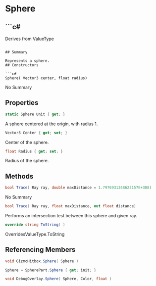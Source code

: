 # Sphere

## ```c#
Derives from ValueType
```

## Summary

Represents a sphere.
## Constructors

```c#
Sphere( Vector3 center, float radius) 
```
No Summary
## Properties

```c#
static Sphere Unit { get; } 
```
A sphere centered at the origin, with radius 1.
```c#
Vector3 Center { get; set; } 
```
Center of the sphere.
```c#
float Radius { get; set; } 
```
Radius of the sphere.
## Methods

```c#
bool Trace( Ray ray, double maxDistance = 1.7976931348623157E+308) 
```
No Summary
```c#
bool Trace( Ray ray, float maxDistance, out float distance) 
```
Performs an intersection test between this sphere and given ray.
```c#
override string ToString( ) 
```
OverridesValueType.ToString
## Referencing Members

```c#
void GizmoHitbox.Sphere( Sphere ) 
```
```c#
Sphere = SpherePart.Sphere { get; init; } 
```
```c#
void DebugOverlay.Sphere( Sphere, Color, float ) 
```

